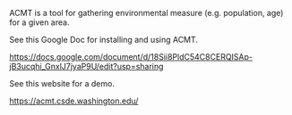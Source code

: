 ACMT is a tool for gathering environmental measure (e.g. population, age) for a given area.

See this Google Doc for installing and using ACMT.

https://docs.google.com/document/d/18Sii8PldC54C8CERQISAp-jB3ucqhi_GnxlJ7jyaP9U/edit?usp=sharing  

See this website for a demo.

https://acmt.csde.washington.edu/  

